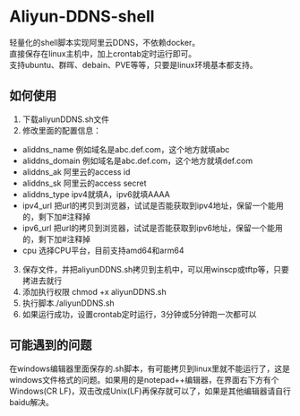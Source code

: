 # Aliyun-DDNS-shell
轻量化的shell脚本实现阿里云DDNS，不依赖docker。  
直接保存在linux主机中，加上crontab定时运行即可。  
支持ubuntu、群晖、debain、PVE等等，只要是linux环境基本都支持。  

## 如何使用  

1. 下载aliyunDDNS.sh文件  
2. 修改里面的配置信息：  
  - aliddns_name    例如域名是abc.def.com，这个地方就填abc
  - aliddns_domain  例如域名是abc.def.com，这个地方就填def.com
  - aliddns_ak      阿里云的access id
  - aliddns_sk      阿里云的access secret
  - aliddns_type    ipv4就填A，ipv6就填AAAA
  - ipv4_url        把url的拷贝到浏览器，试试是否能获取到ipv4地址，保留一个能用的，剩下加#注释掉
  - ipv6_url        把url的拷贝到浏览器，试试是否能获取到ipv6地址，保留一个能用的，剩下加#注释掉
  - cpu             选择CPU平台，目前支持amd64和arm64
3. 保存文件，并把aliyunDDNS.sh拷贝到主机中，可以用winscp或tftp等，只要拷进去就行  
4. 添加执行权限 chmod +x aliyunDDNS.sh
5. 执行脚本./aliyunDDNS.sh
6. 如果运行成功，设置crontab定时运行，3分钟或5分钟跑一次都可以

## 可能遇到的问题

在windows编辑器里面保存的.sh脚本，有可能拷贝到linux里就不能运行了，这是windows文件格式的问题。如果用的是notepad++编辑器，在界面右下方有个Windows(CR LF)，双击改成Unix(LF)再保存就可以了，如果是其他编辑器请自行baidu解决。
